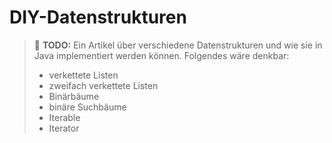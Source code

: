 # DIY-Datenstrukturen

> :construction: **TODO:** Ein Artikel über verschiedene Datenstrukturen und wie sie in Java implementiert werden können. Folgendes wäre denkbar:
> - verkettete Listen
> - zweifach verkettete Listen
> - Binärbäume
> - binäre Suchbäume
> - Iterable
> - Iterator